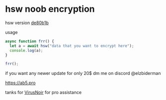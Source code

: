 # hsw noob encryption

hsw version [de80b1b](https://newassets.hcaptcha.com/c/de80b1b/hsw.js)

usage

```js
async function frr() {
  let a = await hsw("data that you want to encrypt here");
  console.log(a);
}

frr();
```

if you want any newer update for only 20$ dm me on discord @elzbiderman

https://ab5.pro

tanks for [VirusNoir](https://github.com/VirusNoirrr) for pro assistance
